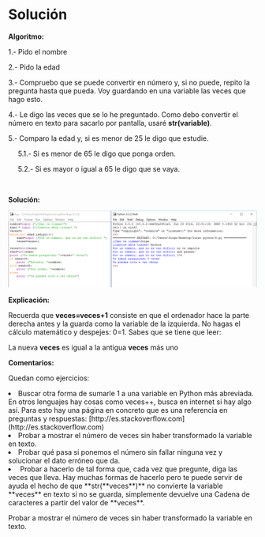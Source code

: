 
# Solución

**Algoritmo:**

1.- Pido el nombre

2.- Pido la edad

3.- Compruebo que se puede convertir en número y, si no puede, repito la pregunta hasta que pueda. Voy guardando en una variable las veces que hago esto.

4.- Le digo las veces que se lo he preguntado. Como debo convertir el número en texto para sacarlo por pantalla, usaré **str(**variable**)**.

5.- Comparo la edad y, si es menor de 25 le digo que estudie.

     5.1.- Si es menor de 65 le digo que ponga orden.

     5.2.- Si es mayor o igual a 65 le digo que se vaya.

 

**Solución:**

![](img/8.png)






**Explicación:**

Recuerda que **veces=veces+1** consiste en que el ordenador hace la parte derecha antes y la guarda como la variable de la izquierda. No hagas el cálculo matemático y despejes: 0=1. Sabes que se tiene que leer:

La nueva **veces** es igual a la antigua **veces** más uno

**Comentarios:**

Quedan como ejercicios:

<li>
Buscar otra forma de sumarle 1 a una variable en Python más abreviada. En otros lenguajes hay cosas como veces++, busca en internet si hay algo así. Para esto hay una página en concreto que es una referencia en preguntas y respuestas: [http://es.stackoverflow.com](http://es.stackoverflow.com)
</li>
<li>
Probar a mostrar el número de veces sin haber transformado la variable en texto.
</li>
<li>
Probar qué pasa si ponemos el número sin fallar ninguna vez y solucionar el dato erróneo que da.
</li>
<li>
 Probar a hacerlo de tal forma que, cada vez que pregunte, diga las veces que lleva. Hay muchas formas de hacerlo pero te puede servir de ayuda el hecho de que **str(**veces**)** no convierte la variable **veces** en texto si no se guarda, simplemente devuelve una Cadena de caracteres a partir del valor de **veces**. 
</li>

Probar a mostrar el número de veces sin haber transformado la variable en texto.

